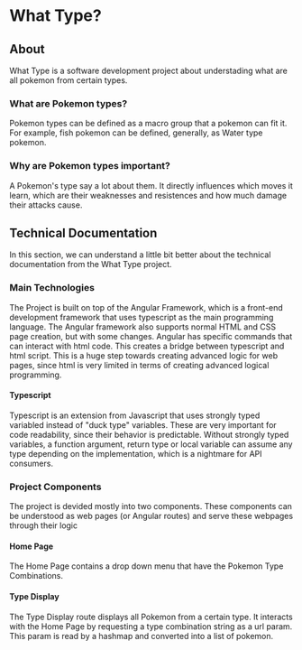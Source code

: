# What Type?

## About
What Type is a software development project about understading what are all pokemon from certain types.

### What are Pokemon types?
Pokemon types can be defined as a macro group that a pokemon can fit it. For example, fish pokemon can be defined, generally, as Water type pokemon.

### Why are Pokemon types important?
A Pokemon's type say a lot about them. It directly influences which moves it learn, which are their weaknesses and resistences and how much damage their attacks cause.

## Technical Documentation
In this section, we can understand a little bit better about the technical documentation from the What Type project.

### Main Technologies
The Project is built on top of the Angular Framework, which is a front-end development framework that uses typescript as the main programming language.
The Angular framework also supports normal HTML and CSS page creation, but with some changes. Angular has specific commands that can interact with html code. This creates a bridge between typescript and html script. This is a huge step towards creating advanced logic for web pages, since html is very limited in terms of creating advanced logical programming.

#### Typescript
Typescript is an extension from Javascript that uses strongly typed variabled instead of "duck type" variables. These are very important for code readability, since their behavior is predictable. Without strongly typed variables, a function argument, return type or local variable can assume any type depending on the implementation, which is a nightmare for API consumers.

### Project Components
The project is devided mostly into two components. These components can be understood as web pages (or Angular routes) and serve these webpages through their logic

#### Home Page
The Home Page contains a drop down menu that have the Pokemon Type Combinations. 

#### Type Display
The Type Display route displays all Pokemon from a certain type. It interacts with the Home Page by requesting a type combination string as a url param. This param is read by a hashmap and converted into a list of pokemon.
